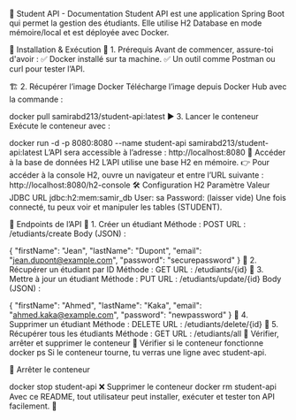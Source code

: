 📘 Student API - Documentation
Student API est une application Spring Boot qui permet la gestion des étudiants. Elle utilise H2 Database en mode mémoire/local et est déployée avec Docker.

🚀 Installation & Exécution
📌 1. Prérequis
Avant de commencer, assure-toi d'avoir :
✅ Docker installé sur ta machine.
✅ Un outil comme Postman ou curl pour tester l’API.

🏗️ 2. Récupérer l’image Docker
Télécharge l’image depuis Docker Hub avec la commande :

docker pull samirabd213/student-api:latest
▶️ 3. Lancer le conteneur
Exécute le conteneur avec :

docker run -d -p 8080:8080 --name student-api samirabd213/student-api:latest
L’API sera accessible à l’adresse :
http://localhost:8080
🎯 Accéder à la base de données H2
L’API utilise une base H2 en mémoire.
👉 Pour accéder à la console H2, ouvre un navigateur et entre l’URL suivante :
http://localhost:8080/h2-console
🛠️ Configuration H2
Paramètre	Valeur
JDBC URL	jdbc:h2:mem:samir_db
User:	sa
Password:	(laisser vide)
Une fois connecté, tu peux voir et manipuler les tables (STUDENT).

📖 Endpoints de l’API
🔹 1. Créer un étudiant
Méthode : POST
URL : /etudiants/create
Body (JSON) :

{
"firstName": "Jean",
"lastName": "Dupont",
"email": "jean.dupont@example.com",
"password": "securepassword"
}
🔹 2. Récupérer un étudiant par ID
Méthode : GET
URL : /etudiants/{id}
🔹 3. Mettre à jour un étudiant
Méthode : PUT
URL : /etudiants/update/{id}
Body (JSON) :

{
"firstName": "Ahmed",
"lastName": "Kaka",
"email": "ahmed.kaka@example.com",
"password": "newpassword"
}
🔹 4. Supprimer un étudiant
Méthode : DELETE
URL : /etudiants/delete/{id}
🔹 5. Récupérer tous les étudiants
Méthode : GET
URL : /etudiants/all
🛑 Vérifier, arrêter et supprimer le conteneur
📌 Vérifier si le conteneur fonctionne
docker ps
Si le conteneur tourne, tu verras une ligne avec student-api.

🛑 Arrêter le conteneur

docker stop student-api
❌ Supprimer le conteneur
docker rm student-api
Avec ce README, tout utilisateur peut installer, exécuter et tester ton API facilement. 🚀
